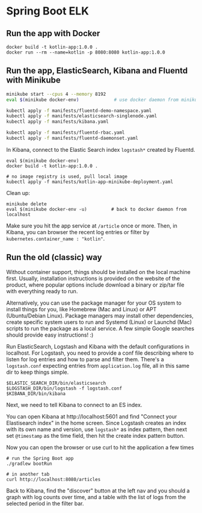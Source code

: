 # Spring Boot ELK

## Run the app with Docker

```
docker build -t kotlin-app:1.0.0 .
docker run --rm --name=kotlin -p 8080:8080 kotlin-app:1.0.0
```

## Run the app, ElasticSearch, Kibana and Fluentd with Minikube

```bash
minikube start --cpus 4 --memory 8192
eval $(minikube docker-env)             # use docker daemon from minikube VM
```

```bash
kubectl apply -f manifests/fluentd-demo-namespace.yaml
kubectl apply -f manifests/elasticsearch-singlenode.yaml
kubectl apply -f manifests/kibana.yaml

kubectl apply -f manifests/fluentd-rbac.yaml
kubectl apply -f manifests/fluentd-daemonset.yaml
```

In Kibana, connect to the Elastic Search index `logstash*` created by Fluentd.

```
eval $(minikube docker-env)
docker build -t kotlin-app:1.0.0 .

# no image registry is used, pull local image
kubectl apply -f manifests/kotlin-app-minikube-deployment.yaml
```

Clean up:
```
minikube delete
eval $(minikube docker-env -u)         # back to docker daemon from localhost
```

Make sure you hit the app service at `/article` once or more.
Then, in Kibana, you can browser the recent log entries or filter by `kubernetes.container_name : "kotlin"`.

## Run the old (classic) way

Without container support, things should be installed on the local machine first. Usually, installation instructions
is provided on the website of the product, where popular options include download a binary or zip/tar file with
everything ready to run.

Alternatively, you can use the package manager for your OS system to install things for you,
like Homebrew (Mac and Linux) or APT (Ubuntu/Debian Linux). Package managers may install other dependencies, create
specific system users to run and Systemd (Linux) or Launchd (Mac) scripts to run the package as a local service. A
few simple Google searches should provide easy instructions! :)

Run ElasticSearch, Logstash and Kibana with the default configurations in localhost.
For Logstash, you need to provide a conf file describing where to listen for log entries
and how to parse and filter them. There's a `logstash.conf` expecting entries from
`application.log` file, all in this same dir to keep things simple.

```
$ELASTIC_SEARCH_DIR/bin/elasticsearch
$LOGSTASH_DIR/bin/logstash -f logstash.conf
$KIBANA_DIR/bin/kibana
```

Next, we need to tell Kibana to connect to an ES index.

You can open Kibana at http://localhost:5601 and find "Connect your Elastisearch index"
in the home screen. Since Logstash creates an index with its own name and version, use
`logstash*` as index pattern, then next set `@timestamp` as the time field, then hit
the create index pattern button.

Now you can open the browser or use curl to hit the application a few times
```
# run the Spring Boot app
./gradlew bootRun

# in another tab
curl http://localhost:8080/articles
```

Back to Kibana, find the "discover" button at the left nav and you should a graph with
log counts over time, and a table with the list of logs from the selected period in the
filter bar.

